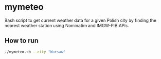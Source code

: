 # mymeteo

Bash script to get current weather data for a given Polish city by finding the nearest weather station using Nominatim and IMGW-PIB APIs.

## How to run

```bash
./mymeteo.sh --city "Warsaw"